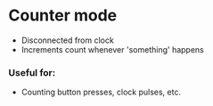 # Counter mode
- Disconnected from clock
- Increments count whenever 'something' happens

### Useful for:
- Counting button presses, clock pulses, etc.
